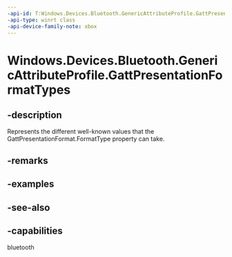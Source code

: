 ```yaml
---
-api-id: T:Windows.Devices.Bluetooth.GenericAttributeProfile.GattPresentationFormatTypes
-api-type: winrt class
-api-device-family-note: xbox
---
```


<!-- Class syntax.
public class GattPresentationFormatTypes 
-->

# Windows.Devices.Bluetooth.GenericAttributeProfile.GattPresentationFormatTypes

## -description
Represents the different well-known values that the GattPresentationFormat.FormatType property can take.

## -remarks

## -examples

## -see-also

## -capabilities
bluetooth
